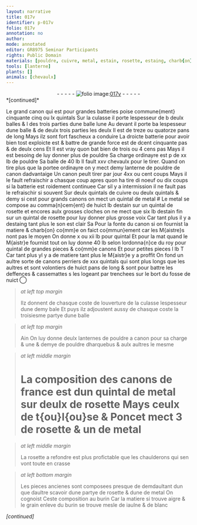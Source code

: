 ```yaml
---
layout: narrative
title: 017v
identifier: p-017v
folio: 017v
annotation: no
author:
mode: annotated
editor: GR8975 Seminar Participants
rights: Public Domain
materials: [pouldre, cuivre, metal, estain, rosette, estaing, charb{on}]
tools: [lanterne]
plants: []
animals: [chevaulx]
---
```


<div class="folio" align="center">- - - - - <a href="http://gallica.bnf.fr/ark:/12148/btv1b10500001g/f40.image" target="_blank"><img src="https://cu-mkp.github.io/2017-workshop-edition/assets/photo-icon.png" alt="folio image: " style="display:inline-block; margin-bottom:-3px;"/>017v</a> - - - - - </div>   
*[continued]*
  
Le grand canon qui est pour grandes batteries poise commune{ment} cinquante cinq ou lx <span class="ms">quintal</span>s Sur la culasse il porte lespesseur de b deulx balles & l des trois parties dune balle lune Au devant il porte ba lespesseur dune balle & de deulx trois parties les deulx Il est de treze ou quatorze <span class="ms">pan</span>s de long Mays ilz sont fort fascheux a conduire La droicte batterie pour avoir bien tost exploicte est & battre de grande force est de dcent cinquante <span class="ms">pas</span> & de deulx cens Et Il est vray quon bat bien de trois ou 4 cens <span class="ms">pas</span> Mays il est besoing de luy donner plus de <span class="m">pouldre</span> Sa charge ordinayre est p de xx <span class="ms">lb</span> de <span class="m">pouldre</span> Sa balle de 40 <span class="ms">lb</span> Il fault xxv <span class="al">chevaulx</span> pour le tirer. Quand on tire plus que la portee ordinayre on y mect demy <span class="ms"><span class="tl">lanterne</span></span> de <span class="m">pouldre</span> de canon dadvantaige Un canon peult tirer par jour 4xx ou cent coups Mays il le fault refraischir a chasque coup apres quon ha tire di noeuf ou dix coups si la batterie est roidement continuee Car sil y a intermission il ne fault pas le refraischir si souvent Sur deulx <span class="ms">quintal</span>s de <span class="m">cuivre</span> ou deulx <span class="ms">quintal</span>s & demy si cest pour grands canons on mect un <span class="ms">quintal</span> de <span class="m">metal</span> # Le <span class="m">metal</span> se compose au comma{n}cem{ent} de huict <span class="ms">lb</span> d<span class="m">estain</span> sur un <span class="ms">quintal</span> de <span class="m">rosette</span> et encores aulx grosses cloches on ne mect que six <span class="ms">lb</span> d<span class="m">estain</span> fin sur un <span class="ms">quintal</span> de <span class="m">rosette</span> pour luy donner plus grosse voix Car tant plus il y a d<span class="m">estaing</span> tant plus le son est clair Sa Pour la fonte du canon si on fournist la matiere & <span class="m">charb{on}</span> co{mm}e on faict co{mmun}ement car les <span class="pro">M{aistre}s</span> nont pas le moyen On donne x ou xii <span class="ms">lb</span> pour <span class="ms">quintal</span> Et pour la mat quand le <span class="pro">M{aistr}e</span> fournist tout on luy donne 40 <span class="ms">lb</span> selon lordonna{n}ce du roy pour <span class="ms">quintal</span> de grandes pieces & co{mm}e canons Et pour petites pieces l <span class="ms">lb</span> T Car tant plus yl y a de matiere tant plus le <span class="pro">M{aistr}e</span> y a proffit On fond un aultre sorte de canons perriers de xxx <span class="ms">quintal</span>s qui sont plus longs que les aultres et sont volontiers de huict <span class="ms">pan</span>s de long & sont pour battre les deffences & cassemattes s les logeant par trenchees sur le bort du fosse de nuict
 ◯ 
> *at left top margin*
> 
>   Ilz donnent de chasque coste de louverture de la culasse lespesseur dune demy bale Et puys ilz adjoustent aussy de chasque coste la troisiesme partye dune balle
 
> *at left top margin*
> 
>   Ain On luy donne deulx lanternes de <span class="m">pouldre</span> a canon pour sa charge & une & demye de <span class="m">pouldre</span> dharquebus & aulx aultres le mesme
 
> *at left middle margin*
> 
>   # La composition des canons de <span class="pl">france</span> est dun quintal de metal sur deulx de <span class="m">rosette</span> Mays ceulx de <span class="pl">t{ou}l{ou}se</span> & <span class="pn">Poncet</span> mect 3 de <span class="m">rosette</span> & un de metal
 
> *at left middle margin*
> 
>   La <span class="m">rosette</span> a refondre est plus profictable que les chaulderons qui sen vont toute en crasse
 
> *at left bottom margin*
> 
>   Les pieces ancienes sont composees presque de demdaultant dun que daultre scavoir dune partye de <span class="m">rosette</span> & dune de metal On cognoist Ceste composition au burin Car la matiere si trouve aigre & le grain enleve du burin se trouve mesle de iaulne & de blanc
 
*[continued]*
 